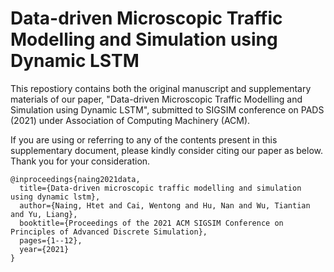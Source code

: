 # Data-driven Microscopic Traffic Modelling and Simulation using Dynamic LSTM
This repostiory contains both the original manuscript and supplementary materials of our paper, "Data-driven Microscopic Traffic Modelling and Simulation using Dynamic LSTM", submitted to SIGSIM conference on PADS (2021) under Association of Computing Machinery (ACM).

If you are using or referring to any of the contents present in this supplementary document, please kindly consider citing our paper as below. Thank you for your consideration.

```
@inproceedings{naing2021data,
  title={Data-driven microscopic traffic modelling and simulation using dynamic lstm},
  author={Naing, Htet and Cai, Wentong and Hu, Nan and Wu, Tiantian and Yu, Liang},
  booktitle={Proceedings of the 2021 ACM SIGSIM Conference on Principles of Advanced Discrete Simulation},
  pages={1--12},
  year={2021}
}
```
